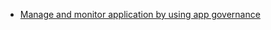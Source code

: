 - [Manage and monitor application by using app governance](https://learn.microsoft.com/en-us/defender-cloud-apps/app-governance-manage-app-governance)
